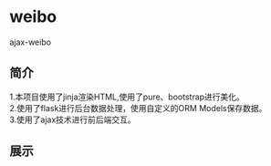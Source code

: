 # weibo
ajax-weibo
<br>


## 简介
1.本项目使用了jinja渲染HTML,使用了pure、bootstrap进行美化。<br>
2.使用了flask进行后台数据处理，使用自定义的ORM Models保存数据。<br>
3.使用了ajax技术进行前后端交互。<br>

## 展示
